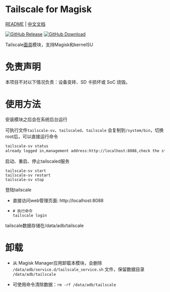 # Tailscale for Magisk

[README](README.md) | [中文文档](README_zh.md)

[![GitHub Release](https://img.shields.io/github/v/release/linuxscreen/TailscaleForMagisk)](https://github.com/linuxscreen/TailscaleForMagisk/releases)
[![GitHub Download](https://img.shields.io/github/downloads/linuxscreen/TailscaleForMagisk/total)](https://github.com/linuxscreen/TailscaleForMagisk/releases)

Tailscale[面具](https://github.com/topjohnwu/Magisk)模块，支持Magisk和kernelSU

# 免责声明
本项目不对以下情况负责：设备变砖、SD 卡损坏或 SoC 烧毁。

# 使用方法
安装模块之后会在系统后台运行

可执行文件`tailscale-sv`、`tailscaled`、`tailscale` 会复制到`/system/bin`，切换root后，可以直接运行命令

```bash
tailscale-sv status
already logged in,management address:http://localhost:8088,check the status excute`tailscale status` by terminal
```

启动、重启、停止tailscaled服务

```
tailscale-sv start
tailscale-sv restart
tailscale-sv stop
```

登陆tailscale

- 直接访问web管理页面: http://localhost:8088

- ```
  # 执行命令
  tailscale login

tailscale数据存储在/data/adb/tailscale

# 卸载

- 从 Magisk Manager应用卸载本模块，会删除 `/data/adb/service.d/tailscale_service.sh` 文件，保留数据目录 `/data/adb/tailscale`

- 可使用命令清除数据：`rm -rf /data/adb/tailscale`

